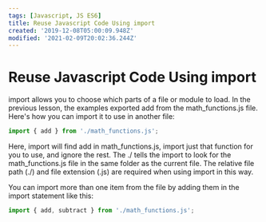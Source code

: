 ```yaml
---
tags: [Javascript, JS ES6]
title: Reuse Javascript Code Using import
created: '2019-12-08T05:00:09.948Z'
modified: '2021-02-09T20:02:36.244Z'
---
```


Reuse Javascript Code Using import
==================================

import allows you to choose which parts of a file or module to load. In the previous lesson, the examples exported add from the math_functions.js file. Here's how you can import it to use in another file:
``` javascript
import { add } from './math_functions.js';

```
Here, import will find add in math_functions.js, import just that function for you to use, and ignore the rest. The ./ tells the import to look for the math_functions.js file in the same folder as the current file. The relative file path (./) and file extension (.js) are required when using import in this way.

You can import more than one item from the file by adding them in the import statement like this:
``` javascript
import { add, subtract } from './math_functions.js';

```
